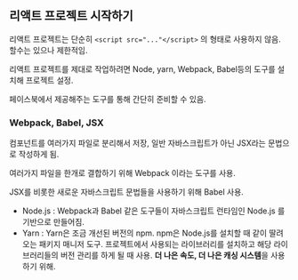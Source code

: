 ## 리액트 프로젝트 시작하기

리액트 프로젝트는 단순히 `<script src="..."</script>` 의 형태로 사용하지 않음. 할수는 있으나 제한적임.

리액트 프로젝트를 제대로 작업하려면 Node, yarn, Webpack, Babel등의 도구를 설치해 프로젝트 설정.

페이스북에서 제공해주는 도구를 통해 간단히 준비할 수 있음.

[create-react-app]: https://github.com/facebook/create-react-app



### Webpack, Babel, JSX

컴포넌트를 여러가지 파일로 분리해서 저장, 일반 자바스크립트가 아닌 JSX라는 문법으로 작성하게 됨.

여러가지 파일을 한개로 결합하기 위해 Webpack 이라는 도구를 사용.

JSX를 비롯한 새로운 자바스크립트 문법들을 사용하기 위해 Babel 사용.



- Node.js : Webpack과 Babel 같은 도구들이 자바스크립트 런타임인 Node.js 를 기반으로 만들어짐.
- Yarn : Yarn은 조금 개선된 버전의 npm. npm은 Node.js를 설치할 때 같이 딸려오는 패키지 매니저 도구. 프로젝트에서 사용되는 라이브러리를 설치하고 해당 라이브러리들의 버전 관리를 하게 될 때 사용. **더 나은 속도, 더 나은 캐싱 시스템**을 사용하기 위해.

